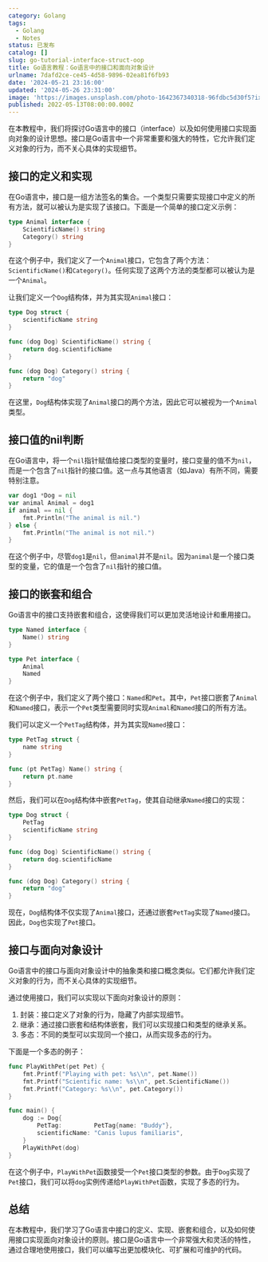 ```yaml
---
category: Golang
tags:
  - Golang
  - Notes
status: 已发布
catalog: []
slug: go-tutorial-interface-struct-oop
title: Go语言教程：Go语言中的接口和面向对象设计
urlname: 7dafd2ce-ce45-4d58-9896-02ea81f6fb93
date: '2024-05-21 23:16:00'
updated: '2024-05-26 23:31:00'
image: 'https://images.unsplash.com/photo-1642367340318-96fdbc5d30f5?ixlib=rb-4.0.3&q=85&fm=jpg&crop=entropy&cs=srgb'
published: 2022-05-13T08:00:00.000Z
---
```


在本教程中，我们将探讨Go语言中的接口（interface）以及如何使用接口实现面向对象的设计思想。接口是Go语言中一个非常重要和强大的特性，它允许我们定义对象的行为，而不关心具体的实现细节。


## 接口的定义和实现


在Go语言中，接口是一组方法签名的集合。一个类型只需要实现接口中定义的所有方法，就可以被认为是实现了该接口。下面是一个简单的接口定义示例：


```go
type Animal interface {
    ScientificName() string
    Category() string
}
```


在这个例子中，我们定义了一个`Animal`接口，它包含了两个方法：`ScientificName()`和`Category()`。任何实现了这两个方法的类型都可以被认为是一个`Animal`。


让我们定义一个`Dog`结构体，并为其实现`Animal`接口：


```go
type Dog struct {
    scientificName string
}

func (dog Dog) ScientificName() string {
    return dog.scientificName
}

func (dog Dog) Category() string {
    return "dog"
}
```


在这里，`Dog`结构体实现了`Animal`接口的两个方法，因此它可以被视为一个`Animal`类型。


## 接口值的nil判断


在Go语言中，将一个`nil`指针赋值给接口类型的变量时，接口变量的值不为`nil`，而是一个包含了`nil`指针的接口值。这一点与其他语言（如Java）有所不同，需要特别注意。


```go
var dog1 *Dog = nil
var animal Animal = dog1
if animal == nil {
    fmt.Println("The animal is nil.")
} else {
    fmt.Println("The animal is not nil.")
}
```


在这个例子中，尽管`dog1`是`nil`，但`animal`并不是`nil`。因为`animal`是一个接口类型的变量，它的值是一个包含了`nil`指针的接口值。


## 接口的嵌套和组合


Go语言中的接口支持嵌套和组合，这使得我们可以更加灵活地设计和重用接口。


```go
type Named interface {
    Name() string
}

type Pet interface {
    Animal
    Named
}
```


在这个例子中，我们定义了两个接口：`Named`和`Pet`。其中，`Pet`接口嵌套了`Animal`和`Named`接口，表示一个`Pet`类型需要同时实现`Animal`和`Named`接口的所有方法。


我们可以定义一个`PetTag`结构体，并为其实现`Named`接口：


```go
type PetTag struct {
    name string
}

func (pt PetTag) Name() string {
    return pt.name
}
```


然后，我们可以在`Dog`结构体中嵌套`PetTag`，使其自动继承`Named`接口的实现：


```go
type Dog struct {
    PetTag
    scientificName string
}

func (dog Dog) ScientificName() string {
    return dog.scientificName
}

func (dog Dog) Category() string {
    return "dog"
}
```


现在，`Dog`结构体不仅实现了`Animal`接口，还通过嵌套`PetTag`实现了`Named`接口。因此，`Dog`也实现了`Pet`接口。


## 接口与面向对象设计


Go语言中的接口与面向对象设计中的抽象类和接口概念类似。它们都允许我们定义对象的行为，而不关心具体的实现细节。


通过使用接口，我们可以实现以下面向对象设计的原则：

1. 封装：接口定义了对象的行为，隐藏了内部实现细节。
2. 继承：通过接口嵌套和结构体嵌套，我们可以实现接口和类型的继承关系。
3. 多态：不同的类型可以实现同一个接口，从而实现多态的行为。

下面是一个多态的例子：


```go
func PlayWithPet(pet Pet) {
    fmt.Printf("Playing with pet: %s\\n", pet.Name())
    fmt.Printf("Scientific name: %s\\n", pet.ScientificName())
    fmt.Printf("Category: %s\\n", pet.Category())
}

func main() {
    dog := Dog{
        PetTag:         PetTag{name: "Buddy"},
        scientificName: "Canis lupus familiaris",
    }
    PlayWithPet(dog)
}
```


在这个例子中，`PlayWithPet`函数接受一个`Pet`接口类型的参数。由于`Dog`实现了`Pet`接口，我们可以将`dog`实例传递给`PlayWithPet`函数，实现了多态的行为。


## 总结


在本教程中，我们学习了Go语言中接口的定义、实现、嵌套和组合，以及如何使用接口实现面向对象设计的原则。接口是Go语言中一个非常强大和灵活的特性，通过合理地使用接口，我们可以编写出更加模块化、可扩展和可维护的代码。

